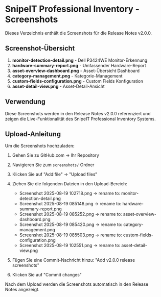 # SnipeIT Professional Inventory - Screenshots

Dieses Verzeichnis enthält die Screenshots für die Release Notes v2.0.0.

## Screenshot-Übersicht

1. **monitor-detection-detail.png** - Dell P3424WE Monitor-Erkennung
2. **hardware-summary-report.png** - Umfassender Hardware-Report
3. **asset-overview-dashboard.png** - Asset-Übersicht Dashboard
4. **category-management.png** - Kategorie-Management
5. **custom-fields-configuration.png** - Custom Fields Konfiguration
6. **asset-detail-view.png** - Asset-Detail-Ansicht

## Verwendung

Diese Screenshots werden in den Release Notes v2.0.0 referenziert und zeigen die Live-Funktionalität des SnipeIT Professional Inventory Systems.

## Upload-Anleitung

Um die Screenshots hochzuladen:

1. Gehen Sie zu GitHub.com → Ihr Repository
2. Navigieren Sie zum `screenshots/` Ordner
3. Klicken Sie auf "Add file" → "Upload files"
4. Ziehen Sie die folgenden Dateien in den Upload-Bereich:
   - Screenshot 2025-08-19 102718.png → rename to: monitor-detection-detail.png
   - Screenshot 2025-08-19 085148.png → rename to: hardware-summary-report.png
   - Screenshot 2025-08-19 085252.png → rename to: asset-overview-dashboard.png
   - Screenshot 2025-08-19 085420.png → rename to: category-management.png
   - Screenshot 2025-08-19 085503.png → rename to: custom-fields-configuration.png
   - Screenshot 2025-08-19 102551.png → rename to: asset-detail-view.png

5. Fügen Sie eine Commit-Nachricht hinzu: "Add v2.0.0 release screenshots"
6. Klicken Sie auf "Commit changes"

Nach dem Upload werden die Screenshots automatisch in den Release Notes angezeigt.